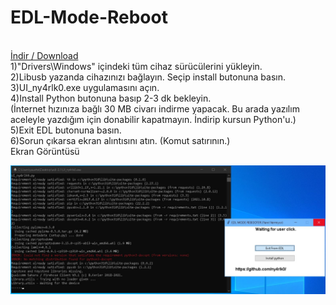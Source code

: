 # EDL-Mode-Reboot
<br> <a href="https://github.com/ny4rlk0/EDL-Mode-Reboot/releases/download/MAIN/EDL_EXIT.exe">İndir / Download </a>
<br> 1)"Drivers\Windows" içindeki tüm cihaz sürücülerini yükleyin.
<br> 2)Libusb yazanda cihazınızı bağlayın. Seçip install butonuna basın.
<br> 3)UI_ny4rlk0.exe uygulamasını açın.
<br> 4)Install Python butonuna basıp 2-3 dk bekleyin. 
<br> (İnternet hızınıza bağlı 30 MB civarı indirme yapacak. Bu arada yazılım aceleyle yazdığım için donabilir kapatmayın. İndirip kursun Python'u.)
<br> 5)Exit EDL butonuna basın.
<br> 6)Sorun çıkarsa ekran alıntısını atın. (Komut satırının.)
<br> Ekran Görüntüsü
<br> <p align="center">
    <img src="10.JPG">
